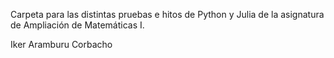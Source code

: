 Carpeta para las distintas pruebas e hitos de Python y Julia de la asignatura de Ampliación de Matemáticas I.

Iker Aramburu Corbacho

